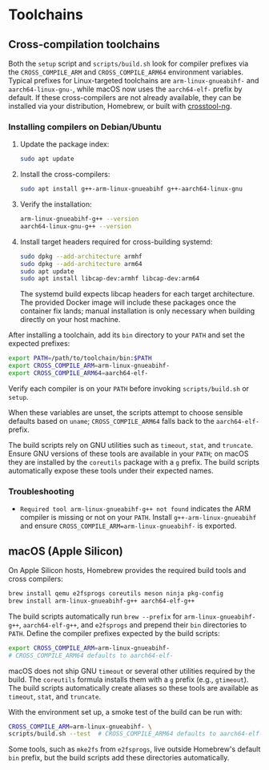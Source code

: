 # Toolchains

## Cross-compilation toolchains

Both the `setup` script and `scripts/build.sh` look for compiler prefixes via
the `CROSS_COMPILE_ARM` and `CROSS_COMPILE_ARM64` environment variables.
Typical prefixes for Linux-targeted toolchains are `arm-linux-gnueabihf-` and
`aarch64-linux-gnu-`, while macOS now uses the `aarch64-elf-` prefix by
default. If these cross-compilers are not already available, they can be
installed via your distribution, Homebrew, or built with
[crosstool-ng](https://crosstool-ng.github.io/).

### Installing compilers on Debian/Ubuntu

1. Update the package index:

   ```bash
   sudo apt update
   ```

2. Install the cross-compilers:

   ```bash
   sudo apt install g++-arm-linux-gnueabihf g++-aarch64-linux-gnu
   ```

3. Verify the installation:

   ```bash
   arm-linux-gnueabihf-g++ --version
   aarch64-linux-gnu-g++ --version
   ```

4. Install target headers required for cross-building systemd:

   ```bash
   sudo dpkg --add-architecture armhf
   sudo dpkg --add-architecture arm64
   sudo apt update
   sudo apt install libcap-dev:armhf libcap-dev:arm64
   ```

   The systemd build expects libcap headers for each target architecture. The
   provided Docker image will include these packages once the container fix
   lands; manual installation is only necessary when building directly on your
   host machine.

After installing a toolchain, add its `bin` directory to your `PATH` and set
the expected prefixes:

```bash
export PATH=/path/to/toolchain/bin:$PATH
export CROSS_COMPILE_ARM=arm-linux-gnueabihf-
export CROSS_COMPILE_ARM64=aarch64-elf-
```

Verify each compiler is on your `PATH` before invoking `scripts/build.sh` or
`setup`.

When these variables are unset, the scripts attempt to choose sensible
defaults based on `uname`; `CROSS_COMPILE_ARM64` falls back to the
`aarch64-elf-` prefix.

The build scripts rely on GNU utilities such as `timeout`, `stat`, and
`truncate`. Ensure GNU versions of these tools are available in your `PATH`;
on macOS they are installed by the `coreutils` package with a `g` prefix. The
build scripts automatically expose these tools under their expected names.

### Troubleshooting

- `Required tool arm-linux-gnueabihf-g++ not found` indicates the ARM compiler
  is missing or not on your `PATH`. Install `g++-arm-linux-gnueabihf` and
  ensure `CROSS_COMPILE_ARM=arm-linux-gnueabihf-` is exported.

## macOS (Apple Silicon)

On Apple Silicon hosts, Homebrew provides the required build tools and cross
compilers:

```bash
brew install qemu e2fsprogs coreutils meson ninja pkg-config
brew install arm-linux-gnueabihf-g++ aarch64-elf-g++
```

The build scripts automatically run `brew --prefix` for `arm-linux-gnueabihf-g++`,
`aarch64-elf-g++`, and `e2fsprogs` and prepend their `bin` directories to
`PATH`. Define the compiler prefixes expected by the build scripts:

```bash
export CROSS_COMPILE_ARM=arm-linux-gnueabihf-
# CROSS_COMPILE_ARM64 defaults to aarch64-elf-
```

macOS does not ship GNU `timeout` or several other utilities required by the
build. The `coreutils` formula installs them with a `g` prefix (e.g.,
`gtimeout`). The build scripts automatically create aliases so these tools are
available as `timeout`, `stat`, and `truncate`.

With the environment set up, a smoke test of the build can be run with:

```bash
CROSS_COMPILE_ARM=arm-linux-gnueabihf- \
scripts/build.sh --test  # CROSS_COMPILE_ARM64 defaults to aarch64-elf-
```

Some tools, such as `mke2fs` from `e2fsprogs`, live outside Homebrew's default
`bin` prefix, but the build scripts add these directories automatically.


